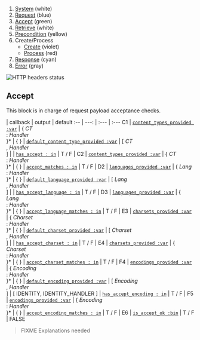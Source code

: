 1. [System](README_system.md) (white)
1. [Request](README_request.md) (blue)
1. [Accept](README_accept.md) (green)
1. [Retrieve](README_retrieve.md) (white)
1. [Precondition](README_precondition.md) (yellow)
1. Create/Process
    * [Create](README_create.md) (violet)
    * [Process](README_process.md) (red)
1. [Response](README_response.md) (cyan)
1. [Error](README_error.md) (gray)

![HTTP headers status](https://rawgithub.com/andreineculau/http-decision-diagram/master/v4/http-decision-diagram-v4.png)

## Accept

This block is in charge of request payload acceptance checks.

 | callback | output | default
:-- | ---: | :--- | :---
C1 | [`content_types_provided :var`](#content_types_provided-var) | { *CT*<br>: *Handler*<br>}\* | { }
 | [`default_content_type_provided :var`](#default_content_type_provided-var) | [ *CT*<br>, *Handler*<br>] |
 | [`has_accept : in`](#has_accept--in) | T / F |
C2 | [`content_types_provided :var`](#content_types_provided-var) | { *CT*<br>: *Handler*<br>}\* | { }
 | [`accept_matches : in`](#accept_matches--in) | T / F |
D2 | [`languages_provided :var`](#languages_provided-var) | { *Lang*<br>: *Handler*<br>}\* | { }
 | [`default_language_provided :var`](#default_language_provided-var) | [ *Lang*<br>, *Handler*<br>] |
 | [`has_accept_language : in`](#has_accept_language--in) | T / F |
D3 | [`languages_provided :var`](#languages_provided-var) | { *Lang*<br>: *Handler*<br>}\* | { }
 | [`accept_language_matches : in`](#accept_language_matches--in) | T / F |
E3 | [`charsets_provided :var`](#charsets_provided-var) | { *Charset*<br>: *Handler*<br>}\* | { }
 | [`default_charset_provided :var`](#default_charset_provided-var) | [ *Charset*<br>, *Handler*<br>] |
 | [`has_accept_charset : in`](#has_accept_charset--in) | T / F |
E4 | [`charsets_provided :var`](#charsets_provided-var) | { *Charset*<br>: *Handler*<br>}\* | { }
 | [`accept_charset_matches : in`](#accept_charset_matches--in) | T / F |
F4 | [`encodings_provided :var`](#encodings_provided-var) | { *Encoding*<br>: *Handler*<br>}\* | { }
 | [`default_encoding_provided :var`](#default_encoding_provided-var) | [ *Encoding*<br>, *Handler*<br>] | [ IDENTITY, IDENTITY_HANDLER ]
 | [`has_accept_encoding : in`](#has_accept_encoding--in) | T / F |
F5 | [`encodings_provided :var`](#encodings_provided-var) | { *Encoding*<br>: *Handler*<br>}\* | { }
 | [`accept_encoding_matches : in`](#accept_encoding_matches--in) | T / F |
E6 | [`is_accept_ok :bin`](#is_accept_ok-bin) | T / F | FALSE

> FIXME Explanations needed
